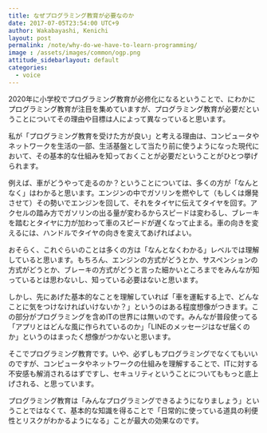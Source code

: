 ```yaml
---
title: なぜプログラミング教育が必要なのか
date: 2017-07-05T23:54:00 UTC+9
author: Wakabayashi, Kenichi
layout: post
permalink: /note/why-do-we-have-to-learn-programming/
image : /assets/images/common/ogp.png
attitude_sidebarlayout: default
categories:
  - voice
---
```

2020年に小学校でプログラミング教育が必修化になるということで、にわかにプログラミング教育が注目を集めていますが、プログラミング教育が必要だということについてその理由や目標は人によって異なっていると思います。

私が「プログラミング教育を受けた方が良い」と考える理由は、コンピュータやネットワークを生活の一部、生活基盤として当たり前に使うようになった現代において、その基本的な仕組みを知っておくことが必要だということがひとつ挙げられます。

例えば、車がどうやって走るのか？ということについては、多くの方が「なんとなく」はわかると思います。エンジンの中でガソリンを燃やして（もしくは爆発させて）その勢いでエンジンを回して、それをタイヤに伝えてタイヤを回す。アクセルの踏み方でガソリンの出る量が変わるからスピードは変わるし、ブレーキを踏むとタイヤに力が加わって車のスピードが遅くなって止まる。車の向きを変えるには、ハンドルでタイヤの向きを変えてあげればよい。

おそらく、これぐらいのことは多くの方は「なんとなくわかる」レベルでは理解していると思います。もちろん、エンジンの方式がどうとか、サスペンションの方式がどうとか、ブレーキの方式がどうと言った細かいところまでをみんなが知っているとは思わないし、知っている必要はないと思います。

しかし、先にあげた基本的なことを理解していれば「車を運転する上で、どんなことに気をつけなければいけないか？」というのはある程度想像がつきます。この部分がプログラミングを含めITの世界には無いのです。みんなが普段使ってる「アプリとはどんな風に作られているのか」「LINEのメッセージはなぜ届くのか」というのはまったく想像がつかないと思います。

そこでプログラミング教育です。いや、必ずしもプログラミングでなくてもいいのですが、コンピュータやネットワークの仕組みを理解することで、ITに対する不安感も解消されるはずですし、セキュリティということについてももっと底上げされる、と思っています。

プログラミング教育は「みんなプログラミングできるようになりましょう」ということではなくて、基本的な知識を得ることで「日常的に使っている道具の利便性とリスクがわかるようになる」ことが最大の効果なのです。